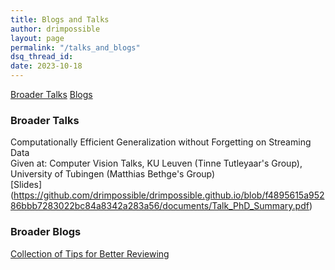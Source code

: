 ```yaml
---
title: Blogs and Talks
author: drimpossible
layout: page
permalink: "/talks_and_blogs"
dsq_thread_id:
date: 2023-10-18
---
```


[Broader Talks](#talks)   [Blogs](#blogs)

### <a name="talks" id="talks">  Broader Talks



Computationally Efficient Generalization without Forgetting on Streaming Data <br/> Given at: Computer Vision Talks, KU Leuven (Tinne Tutleyaar's Group), University of Tubingen (Matthias Bethge's Group)<br/> \[Slides\](https://github.com/drimpossible/drimpossible.github.io/blob/f4895615a95286bbb7283022bc84a8342a283a56/documents/Talk_PhD_Summary.pdf)


### <a name="blogs" id="blogs"> Broader Blogs

[Collection of Tips for Better Reviewing](/blog/reviewing_for_dummies/)

